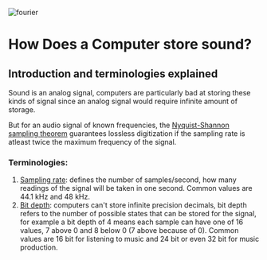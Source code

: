 ![fourier](https://github.com/ishaanvatus/audio/assets/34275616/a3715534-751f-448f-b542-95c5ca95021e)

# How Does a Computer store sound?

## Introduction and terminologies explained
Sound is an analog signal, computers are particularly bad at storing these kinds of signal since an analog signal would require infinite amount of storage.


But for an audio signal of known frequencies, the [Nyquist-Shannon sampling theorem](https://en.wikipedia.org/wiki/Nyquist%E2%80%93Shannon_sampling_theorem) guarantees lossless digitization if the sampling rate is atleast twice the maximum frequency of the signal.

### Terminologies:

1. [Sampling rate](https://en.wikipedia.org/wiki/Sampling_(signal_processing)#Sampling_rate): defines the number of samples/second, how many readings of the signal will be taken in one second. Common values are 44.1 kHz and 48 kHz.
2. [Bit depth](https://en.wikipedia.org/wiki/Audio_bit_depth): computers can't store infinite precision decimals, bit depth refers to the number of possible states that can be stored for the signal, for example a bit depth of 4 means each sample can have one of 16 values, 7 above 0 and 8 below 0 (7 above because of 0). Common values are 16 bit for listening to music and 24 bit or even 32 bit for music production.


